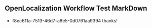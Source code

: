 ## OpenLocalization Workflow Test MarkDown
* f8ec611a-7513-46d7-a8e5-0d0761aa9394 thanks!

<!--HONumber=Dec16_HO5-->


